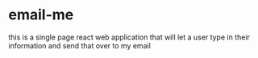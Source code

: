 # email-me
this is a single page react web application that will let a user type in their information and send that over to my email
